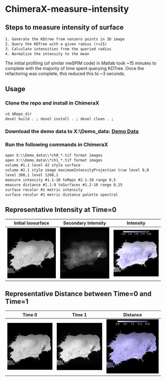 # ChimeraX-measure-intensity

## Steps to measure intensity of surface

    1. Generate the KDtree from nonzero points in 3D image
    2. Query the KDTree with a given radius (r=15)
    3. Calculate intensities from the queried radius
    4. Normalize the intensity to the mean

The initial profiling (of similar meSPIM code) in Matlab took ~15 minutes to complete with the majority of time spent querying KDTree.
Once the refactoring was complete, this reduced this to ~3 seconds.

## Usage

### Clone the repo and install in ChimeraX

    cd $Repo_dir
    devel build . ; devel install . ; devel clean . ;

### Download the demo data to X:\Demo_data: [Demo Data](https://github.com/bscott711/ChimeraX-measure-intensity/blob/main/demo_data/)

### Run the following commands in ChimeraX

    open X:\\Demo_data\\*ch0_*.tif format images
    open X:\\Demo_data\\*ch1_*.tif format images
    volume #1.1 level 42 style surface
    volume #2.1 style image maximumIntensityProjection true level 0,0 level 300,1 level 1260,1
    measure intensity #1.1-10 toMaps #2.1-10 range 0,5
    measure distance #1.1-9 toSurfaces #1.2-10 range 0,15
    surface recolor #1 metric intensity
    surface recolor #1 metric distance palette spectral

## Representative Intensity at Time=0

|                  Initial Isosurface                  |                   Secondary Intensity                   |                     Intensity                      |
| :--------------------------------------------------: | :-----------------------------------------------------: | :------------------------------------------------: |
| ![Surface Image](/readme_images/Initial_Surface.png) | ![Volume Image](/readme_images/Secondary_Intensity.png) | ![Intensity](/readme_images/Surface_Intensity.png) |

## Representative Distance between Time=0 and Time=1

|                        Time 0                        |                       Time 1                       |                     Distance                     |
| :--------------------------------------------------: | :------------------------------------------------: | :----------------------------------------------: |
| ![Surface Image](/readme_images/Initial_Surface.png) | ![Surface Image](/readme_images/Surface_Time2.png) | ![Distance](/readme_images/Surface_Distance.png) |
